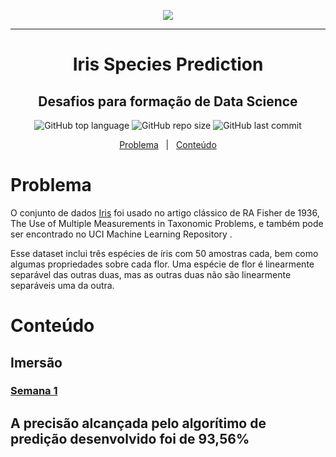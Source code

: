 <p align="center">
  <img src="https://www.dotnetlovers.com/Images/IrisFlowerSepalandPetal928201820507AM.jpg" />
</p>

---

<h1 align="center">
  Iris Species Prediction
</h1>

<h2 align="center">
  Desafios para formação de Data Science
</h2>

<p align="center">
  <img alt="GitHub top language" src="https://img.shields.io/github/languages/top/leticiagomescs/Codenation-AceleraDev-DataScience">
  <img alt="GitHub repo size" src="https://img.shields.io/github/repo-size/leticiagomescs/Codenation-AceleraDev-DataScience">
  <img alt="GitHub last commit" src="https://img.shields.io/github/last-commit/leticiagomescs/Codenation-AceleraDev-DataScience">
 </p>

<p align="center">
  <a href="#problema">Problema</a>
  &nbsp;&nbsp;|&nbsp;&nbsp;
  <a href="#conteúdo">Conteúdo</a>
</p>

# Problema

O conjunto de dados [Iris](https://www.kaggle.com/uciml/iris) foi usado no artigo clássico de RA Fisher de 1936, The Use of Multiple Measurements in Taxonomic Problems, e também pode ser encontrado no UCI Machine Learning Repository .

Esse dataset inclui três espécies de íris com 50 amostras cada, bem como algumas propriedades sobre cada flor. Uma espécie de flor é linearmente separável das outras duas, mas as outras duas não são linearmente separáveis uma da outra.

# Conteúdo

## Imersão 

### [Semana 1](https://github.com/leticiagomescs/Codenation-AceleraDev-DataScience/tree/master/Semana%2001)

## A precisão alcançada pelo algorítimo de predição desenvolvido foi de 93,56% 
